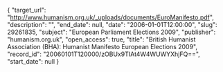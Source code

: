 {
  "target_url": "http://www.humanism.org.uk/_uploads/documents/EuroManifesto.pdf", 
  "description": "", 
  "end_date": null, 
  "date": "2006-01-01T12:00:00", 
  "slug": 29261835, 
  "subject": "European Parliament Elections 2009", 
  "publisher": "humanism.org.uk", 
  "open_access": true, 
  "title": "British Humanist Association (BHA): Humanist Manifesto European Elections 2009", 
  "record_id": "20060101T120000/zOBUx9TIAt4W4WUWYXhjFQ==", 
  "start_date": null
}

